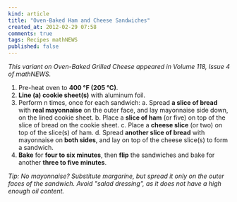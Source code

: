 ```yaml
---
kind: article
title: "Oven-Baked Ham and Cheese Sandwiches"
created_at: 2012-02-29 07:58
comments: true
tags: Recipes mathNEWS
published: false
---
```


_This variant on Oven-Baked Grilled Cheese appeared in Volume 118, Issue 4 of mathNEWS._

1. Pre-heat oven to **400 &deg;F (205 &deg;C)**.
2. **Line (a) cookie sheet(s)** with aluminum foil.
3. Perform n times, once for each sandwich:
   a. Spread **a slice of bread** with **real mayonnaise** on the outer face, and lay mayonnaise side down, on the lined cookie sheet.
   b. Place a **slice of ham** (or five) on top of the slice of bread on the cookie sheet.
   c. Place a **cheese slice** (or two) on top of the slice(s) of ham.
   d. Spread **another slice of bread** with mayonnaise on **both sides**, and lay on top of the cheese slice(s) to form a sandwich.
4. **Bake** for **four to six minutes**, then **flip** the sandwiches and bake for another **three to five minutes**.

_Tip: No mayonnaise? Substitute margarine, but spread it only on the outer faces of the sandwich. Avoid "salad dressing", as it does not have a high enough oil content._

